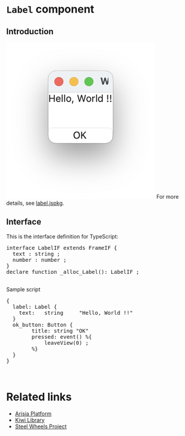 # `Label` component

## Introduction
![Stepper ScreemnShot](./Images/label-component-macos.png)
For more details, see [label.jspkg](https://gitlab.com/steewheels/arisia/-/tree/main/ArisiaCard/Resource/Samples/label.jspkg).

## Interface

This is the interface definition for TypeScript:
<pre>
interface LabelIF extends FrameIF {
  text : string ;
  number : number ;
}
declare function _alloc_Label(): LabelIF ;

</pre>

Sample script
<pre>
{
  label: Label {
    text:   string     "Hello, World !!"
  }
  ok_button: Button {
        title: string "OK"
        pressed: event() %{
	    	leaveView(0) ;
        %}
  }
}


</pre>

# Related links
* [Arisia Platform](https://gitlab.com/steewheels/arisia/-/blob/main/README.md)
* [Kiwi Library](https://gitlab.com/steewheels/kiwiscript/-/blob/main/KiwiLibrary/Document/Library.md)
* [Steel Wheels Project](https://gitlab.com/steewheels/project/-/blob/main/README.md)



